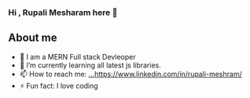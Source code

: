 ### Hi , Rupali Mesharam here 👋
## About me
- 🔭 I am a MERN Full stack Devleoper
- 🌱 I’m currently learning all latest js libraries.
- 📫 How to reach me: [...](https://www.linkedin.com/in/rupali-meshram/)https://www.linkedin.com/in/rupali-meshram/
- ⚡ Fun fact: I love coding

